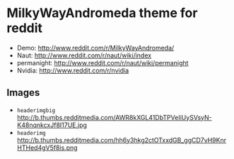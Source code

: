# MilkyWayAndromeda theme for reddit

* Demo: http://www.reddit.com/r/MilkyWayAndromeda/
* Naut: http://www.reddit.com/r/naut/wiki/index
* permanight: http://www.reddit.com/r/naut/wiki/permanight
* Nvidia: http://www.reddit.com/r/nvidia

## Images

* `headerimgbig` http://b.thumbs.redditmedia.com/AWR8kXGL41DbTPVeIiUySVsyN-K48nqnkcxJf8I17UE.jpg
* `headerimg` http://b.thumbs.redditmedia.com/hh6y3hkg2ctOTxxdGB_ggCD7vH9KnrHTHed4gV5f8is.png
